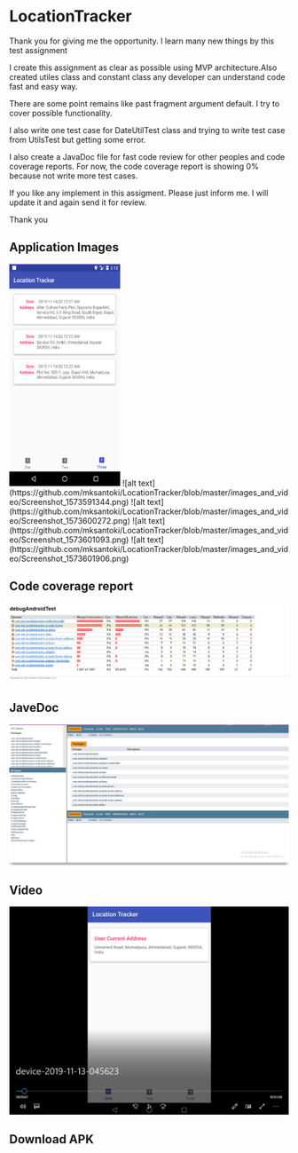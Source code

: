 # LocationTracker

Thank you for giving me the opportunity.
I learn many new things by this test assignment 

I create this assignment as clear as possible using MVP architecture.Also created utiles class and constant class any developer can understand code fast and easy way. 

There are some point remains like past fragment argument default. I try to cover possible functionality. 

I also write one test case for DateUtilTest class and trying to write test case from UtilsTest but getting some error. 

I also create a JavaDoc file for fast code review for other peoples and code coverage reports. For now, the code coverage report is showing 0% because not write more test cases. 

If you like any implement in this assigment. Please just inform me. I will update it and again send it for review.

Thank you 


## Application Images
<img src="https://github.com/mksantoki/LocationTracker/blob/master/images_and_video/Screenshot_1573591344.png" alt="" data-canonical-src="https://gyazo.com/eb5c5741b6a9a16c692170a41a49c858.png" width="200" height="400" />
![alt text](https://github.com/mksantoki/LocationTracker/blob/master/images_and_video/Screenshot_1573591344.png)
![alt text](https://github.com/mksantoki/LocationTracker/blob/master/images_and_video/Screenshot_1573600272.png)
![alt text](https://github.com/mksantoki/LocationTracker/blob/master/images_and_video/Screenshot_1573601093.png)
![alt text](https://github.com/mksantoki/LocationTracker/blob/master/images_and_video/Screenshot_1573601906.png)

## Code coverage report 
![alt text](https://github.com/mksantoki/LocationTracker/blob/master/images_and_video/codeReport.PNG )

## JaveDoc
![alt text](https://github.com/mksantoki/LocationTracker/blob/master/images_and_video/javadoc.png)

## Video 
[![Download the video](https://github.com/mksantoki/LocationTracker/blob/master/images_and_video/video.PNG)](https://github.com/mksantoki/LocationTracker/blob/master/images_and_video/device-2019-11-13-045623.webm)

## Download APK 


